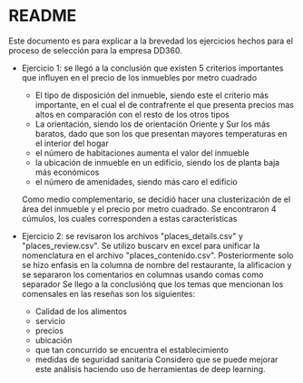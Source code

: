 # README

Este documento es para explicar a la brevedad los ejercicios hechos para el proceso de selección para la empresa DD360.
* Ejercicio 1: se llegó a la conclusión que existen 5 criterios importantes que influyen en el precio de los inmuebles por metro cuadrado

   * El tipo de disposición del inmueble, siendo este el criterio más importante, en el cual el de contrafrente el que presenta precios mas altos en comparación con el resto de los otros tipos
   * La orientación, siendo los de orientación Oriente y Sur los más baratos, dado que son los que presentan mayores temperaturas en el interior del hogar
   * el número de habitaciones aumenta el valor del inmueble
   * la ubicación de inmueble en un edificio, siendo los de planta baja más económicos
   * el número de amenidades, siendo más caro el edificio
 
  Como medio complementario, se decidió hacer una clusterización de el área del inmueble y el precio por metro cuadrado. Se encontraron 4 cúmulos, los cuales corresponden a estas características
* Ejercicio 2: se revisaron los archivos "places_details.csv" y "places_review.csv". Se utilizo buscarv en excel para unificar la nomenclatura en el archivo "places_contenido.csv". Posteriormente solo se hizo enfasis en la columna de nombre del restaurante, la alificacion y se separaron los comentarios en columnas usando comas como separador
  Se llego a la conclusiónq que los temas que mencionan los comensales en las reseñas son los siguientes:

  * Calidad de los alimentos
  * servicio
  * precios
  * ubicación
  * que tan concurrido se encuentra el establecimiento
  * medidas de seguridad sanitaria
  Considero que se puede mejorar este análisis haciendo uso de herramientas de deep learning.
